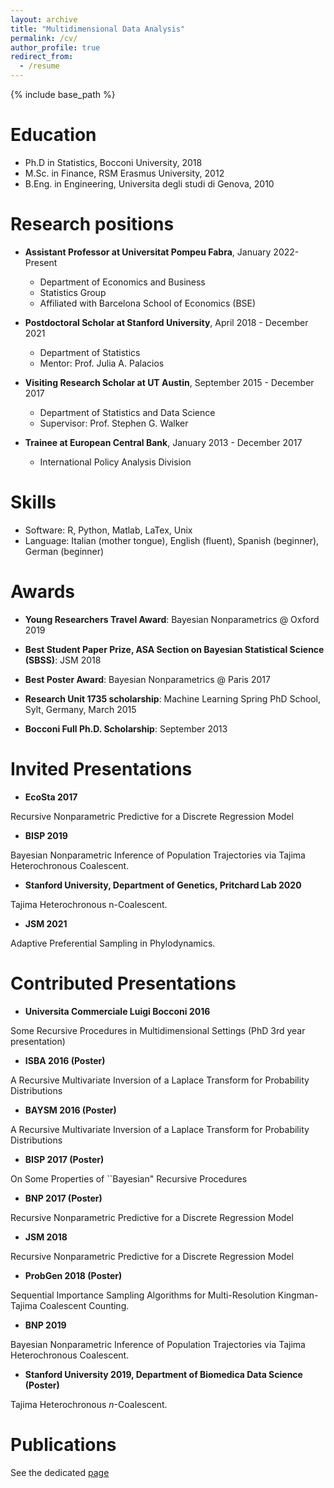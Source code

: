 ```yaml
---
layout: archive
title: "Multidimensional Data Analysis"
permalink: /cv/
author_profile: true
redirect_from:
  - /resume
---
```


{% include base_path %}

Education
======
* Ph.D in Statistics, Bocconi University, 2018
* M.Sc. in Finance, RSM Erasmus University, 2012
* B.Eng. in Engineering, Universita degli studi di Genova, 2010

Research positions
======
* **Assistant Professor at Universitat Pompeu Fabra**, January 2022- Present
  * Department of Economics and Business
  * Statistics Group
  * Affiliated with Barcelona School of Economics (BSE)

* **Postdoctoral Scholar at Stanford University**,  April 2018 - December 2021
  * Department of Statistics
  * Mentor: Prof. Julia A. Palacios

* **Visiting Research Scholar at UT Austin**, September 2015 - December 2017
  * Department of Statistics and Data Science
  * Supervisor: Prof. Stephen G. Walker
  
* **Trainee at European Central Bank**, January 2013 - December 2017
  * International Policy Analysis Division
  
  
Skills
======
* Software: R, Python, Matlab, LaTex, Unix
* Language: Italian (mother tongue), English (fluent), Spanish (beginner), German (beginner)

Awards
======


* **Young Researchers Travel Award**: Bayesian Nonparametrics @ Oxford 2019



* **Best Student Paper Prize, ASA Section on Bayesian Statistical Science (SBSS)**: JSM 2018



* **Best Poster Award**: Bayesian Nonparametrics @ Paris 2017



* **Research Unit 1735 scholarship**: Machine Learning Spring PhD School, Sylt, Germany, March 2015



* **Bocconi Full Ph.D. Scholarship**:  September 2013




Invited Presentations
======

* **EcoSta 2017**

Recursive Nonparametric Predictive for  a Discrete Regression Model



* **BISP 2019**

 Bayesian Nonparametric Inference of Population Trajectories via Tajima Heterochronous Coalescent.


  
*   **Stanford University, Department of Genetics, Pritchard Lab 2020**
  
  Tajima Heterochronous n-Coalescent.
  
  
  
 * **JSM 2021**
  
Adaptive Preferential Sampling in Phylodynamics.




Contributed Presentations
======

* **Universita Commerciale Luigi Bocconi 2016**

Some Recursive Procedures in Multidimensional Settings (PhD 3rd year presentation)



* **ISBA 2016 (Poster)**

 A Recursive Multivariate Inversion of a Laplace Transform for Probability Distributions




* **BAYSM 2016 (Poster)**

 A Recursive Multivariate Inversion of a Laplace Transform for Probability Distributions




* **BISP  2017 (Poster)**

 On Some Properties of ``Bayesian" Recursive Procedures




* **BNP  2017 (Poster)**

Recursive Nonparametric Predictive for   a Discrete Regression Model




* **JSM 2018**

 Recursive Nonparametric Predictive for   a Discrete Regression Model




* **ProbGen 2018 (Poster)**

 Sequential Importance Sampling Algorithms for Multi-Resolution Kingman-Tajima Coalescent Counting.





* **BNP 2019**

 Bayesian Nonparametric Inference of Population Trajectories via Tajima Heterochronous Coalescent.




* **Stanford University 2019, Department of Biomedica Data Science (Poster)**

 Tajima Heterochronous $n$-Coalescent.



Publications
======

See the dedicated [page](https://lorenzocapp.github.io/publications/)
  

